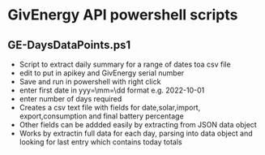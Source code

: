 # GivEnergy API powershell scripts

## GE-DaysDataPoints.ps1
- Script to extract daily summary for a range of dates toa csv file
- edit to put in apikey and GivEnergy serial number
- Save and run in powershell with right click
- enter first date in yyy=\mm=\dd format e.g. 2022-10-01
- enter number of days required
- Creates a csv text file with fields for date,solar,import, export,consumption and final battery percentage
- Other fields can be addded easily by extracting from JSON data object 
- Works by extractin full data for each day, parsing into data object and looking for last entry which contains today totals
